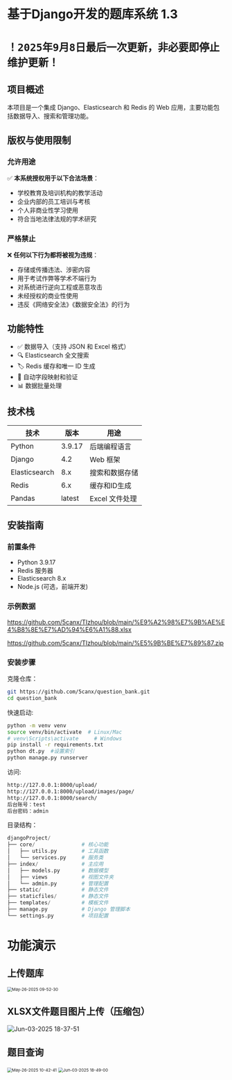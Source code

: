 # 基于Django开发的题库系统 1.3
# ``！2025年9月8日最后一次更新，非必要即停止维护更新！``

## 项目概述

本项目是一个集成 Django、Elasticsearch 和 Redis 的 Web 应用，主要功能包括数据导入、搜索和管理功能。

## 版权与使用限制

### 允许用途
✅ **本系统授权用于以下合法场景**：
- 学校教育及培训机构的教学活动
- 企业内部的员工培训与考核
- 个人非商业性学习使用
- 符合当地法律法规的学术研究

### 严格禁止
❌ **任何以下行为都将被视为违规**：
- 存储或传播违法、涉密内容
- 用于考试作弊等学术不端行为
- 对系统进行逆向工程或恶意攻击
- 未经授权的商业性使用
- 违反《网络安全法》《数据安全法》的行为

## 功能特性

- ✅ 数据导入（支持 JSON 和 Excel 格式）
- 🔍 Elasticsearch 全文搜索
- 🏷️ Redis 缓存和唯一 ID 生成
- 🔄 自动字段映射和验证
- 📊 数据批量处理

## 技术栈

| 技术          | 版本   | 用途           |
| ------------- | ------ | -------------- |
| Python        | 3.9.17 | 后端编程语言   |
| Django        | 4.2    | Web 框架       |
| Elasticsearch | 8.x    | 搜索和数据存储 |
| Redis         | 6.x    | 缓存和ID生成   |
| Pandas        | latest | Excel 文件处理 |

## 安装指南

### 前置条件

- Python 3.9.17
- Redis 服务器
- Elasticsearch 8.x
- Node.js (可选，前端开发)

### 示例数据

https://github.com/5canx/TIzhou/blob/main/%E9%A2%98%E7%9B%AE%E4%B8%8E%E7%AD%94%E6%A1%88.xlsx

https://github.com/5canx/TIzhou/blob/main/%E5%9B%BE%E7%89%87.zip

### 安装步骤

克隆仓库：

```bash
git https://github.com/5canx/question_bank.git
cd question_bank
```

快速启动:

```sh
python -m venv venv
source venv/bin/activate  # Linux/Mac
# venv\Scripts\activate     # Windows
pip install -r requirements.txt
python dt.py  #设置索引
python manage.py runserver
```

访问:

```bash
http://127.0.0.1:8000/upload/
http://127.0.0.1:8000/upload/images/page/
http://127.0.0.1:8000/search/
后台账号：test
后台密码：admin
```

目录结构：

``` python
djangoProject/
├── core/               # 核心功能
│   ├── utils.py        # 工具函数
│   └── services.py     # 服务类
├── index/              # 主应用
│   ├── models.py       # 数据模型
│   ├── views           # 视图文件夹
│   └── admin.py        # 管理配置
├── static/             # 静态文件
├── staticfiles/        # 静态文件
├── templates/          # 模板文件
├── manage.py           # Django 管理脚本
└── settings.py         # 项目配置
```



# 功能演示

## **上传题库**

<img src="https://fastly.jsdelivr.net/gh/5canx/Blog-pic/posts/202505260952932.gif" alt="May-26-2025 09-52-30" style="zoom:67%;" />

## XLSX文件题目图片上传（压缩包）

![Jun-03-2025 18-37-51](https://fastly.jsdelivr.net/gh/5canx/Blog-pic/posts/202506031838104.gif)



## 题目查询

<img src="https://fastly.jsdelivr.net/gh/5canx/Blog-pic/posts/202505261042851.gif" alt="May-26-2025 10-42-41" style="zoom: 67%;" />

<img src="https://fastly.jsdelivr.net/gh/5canx/Blog-pic/posts/202506031849890.gif" alt="Jun-03-2025 18-49-00" style="zoom:67%;" />

